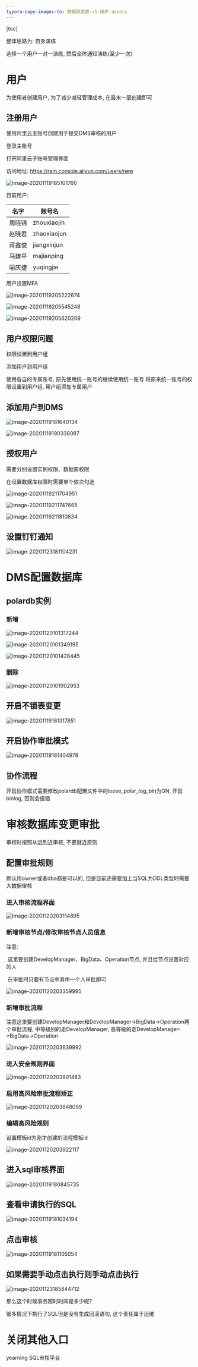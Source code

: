 ```yaml
---
typora-copy-images-to: 数据库变更-v1-维护.assets
---
```


[toc]

整体思路为: 自身演练

选择一个用户一对一演练, 然后全体通知演练(至少一次)

# 用户

为使用者创建用户, 为了减少减轻管理成本, 在最末一层创建即可

## 注册用户

使用阿里云主账号创建用于提交DMS审核的用户

登录主账号

打开阿里云子账号管理界面

访问地址: https://ram.console.aliyun.com/users/new

![image-20201119165101760](数据库变更-v1-维护.assets/image-20201119165101760.png)

目前用户: 

| 名字   | 账号名      |
| ------ | ----------- |
| 周晓锦 | zhouxiaojin |
| 赵晓君 | zhaoxiaojun |
| 蒋鑫俊 | jiangxinjun |
| 马建平 | majianping  |
| 喻庆捷 | yuqingjie   |

用户设置MFA

![image-20201119205222674](数据库变更-v1-维护.assets/image-20201119205222674.png)

![image-20201119205545248](数据库变更-v1-维护.assets/image-20201119205545248.png)

![image-20201119205620209](数据库变更-v1-维护.assets/image-20201119205620209.png)



## 用户权限问题

权限设置到用户组

添加用户到用户组

使用各自的专属账号, 原先使用统一账号的继续使用统一账号
将原来统一账号的权限设置到用户组, 用户组添加专属用户

## 添加用户到DMS

![image-20201119181640134](数据库变更-v1-维护.assets/image-20201119181640134.png)

![image-20201119190338087](数据库变更-v1-维护.assets/image-20201119190338087.png)

## 授权用户

需要分别设置实例权限、数据库权限

在设置数据库权限时需要单个依次勾选

![image-20201119211704951](数据库变更-v1-维护.assets/image-20201119211704951.png)

![image-20201119211747665](数据库变更-v1-维护.assets/image-20201119211747665.png)



![image-20201119211810834](数据库变更-v1-维护.assets/image-20201119211810834.png)



## 设置钉钉通知

![image-20201123181104231](数据库变更-v1-维护.assets/image-20201123181104231.png)



# DMS配置数据库

## polardb实例

### 新增

![image-20201120101317244](数据库变更-v1-维护.assets/image-20201120101317244.png)

![image-20201120101349195](数据库变更-v1-维护.assets/image-20201120101349195.png)

![image-20201120101428445](数据库变更-v1-维护.assets/image-20201120101428445.png)



### 删除

![image-20201120101902953](数据库变更-v1-维护.assets/image-20201120101902953.png)

## 开启不锁表变更

![image-20201119181317851](数据库变更-v1-维护.assets/image-20201119181317851.png)

## 开启协作审批模式

![image-20201119181404978](数据库变更-v1-维护.assets/image-20201119181404978.png)

## 协作流程

开启协作模式需要修改polardb配置文件中的loose_polar_log_bin为ON, 开启binlog, 否则会报错



# 审核数据库变更审批

审核时按照从远到近审核, 不要就近原则

## 配置审批规则

默认用owner或者dba都是可以的, 但是目前还需要加上当SQL为DDL类型时需要大数据审核

### 进入审核流程界面

![image-20201120203114895](数据库变更-v1-维护.assets/image-20201120203114895.png)

### 新增审核节点/修改审核节点人员信息

注意: 

​	这里要创建DevelopManager、BigData、Operation节点, 并且给节点设置对应的人

​	在审批时只要有节点中其中一个人审批即可

![image-20201120203359995](数据库变更-v1-维护.assets/image-20201120203359995.png)



### 新增审批流程

注意这里要创建DevelopManager和DevelopManager->BigData->Operation两个审批流程, 中等级别的走DevelopManager, 高等级的走DevelopManager->BigData->Operation

![image-20201120203639992](数据库变更-v1-维护.assets/image-20201120203639992.png)

### 进入安全规则界面

![image-20201120203801483](数据库变更-v1-维护.assets/image-20201120203801483.png)

### 启用高风险审批流程矫正

![image-20201120203848099](数据库变更-v1-维护.assets/image-20201120203848099.png)

### 编辑高风险规则

设置模板id为刚才创建的流程模板id

![image-20201120203922117](数据库变更-v1-维护.assets/image-20201120203922117.png)

## 进入sql审核界面

![image-20201119180845735](数据库变更-v1-维护.assets/image-20201119180845735.png)

## 查看申请执行的SQL

![image-20201119181034194](数据库变更-v1-维护.assets/image-20201119181034194.png)

## 点击审核

![image-20201119181105054](数据库变更-v1-维护.assets/image-20201119181105054.png)

## 如果需要手动点击执行则手动点击执行

![image-20201123185844712](数据库变更-v1-维护.assets/image-20201123185844712.png)



那么这个时候事务超时时间是多少呢?

很多情况下执行了SQL但是没有生成回滚语句, 这个责任属于运维

# 关闭其他入口

yearning SQL审核平台